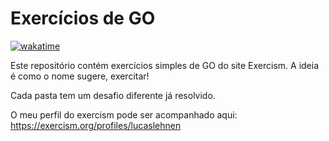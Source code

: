 # Exercícios de GO

[![wakatime](https://wakatime.com/badge/github/lucaslehnen/exercise-go-exercism.svg)](https://wakatime.com/badge/github/lucaslehnen/exercise-go-exercism)

Este repositório contém exercícios simples de GO do site Exercism. 
A ideia é como o nome sugere, exercitar!

Cada pasta tem um desafio diferente já resolvido. 

O meu perfil do exercism pode ser acompanhado aqui: https://exercism.org/profiles/lucaslehnen

